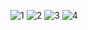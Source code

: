 ![1](https://github.com/SimayBozaci/E-REVIEWS-APPLICATION/assets/103003247/70da28a0-1e9b-44da-b7c1-9565c1f65349)
![2](https://github.com/SimayBozaci/E-REVIEWS-APPLICATION/assets/103003247/9161d94f-6df2-4ff9-9ffc-ef3c58e4807e)
![3](https://github.com/SimayBozaci/E-REVIEWS-APPLICATION/assets/103003247/dcb5aa37-a936-411b-ac05-1a444b334fde)
![4](https://github.com/SimayBozaci/E-REVIEWS-APPLICATION/assets/103003247/95648872-edca-4f6f-8211-cf2a12e08492)
